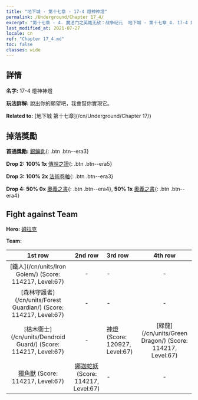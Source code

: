 ```yaml
---
title: "地下城 - 第十七章 - 17-4 燈神神燈"
permalink: /Underground/Chapter 17_4/
excerpt: "第十七章 - 4. 魔法门之英雄无敌：战争纪元  地下城 - 第十七章_4. 17-4 燈神神燈"
last_modified_at: 2021-07-27
locale: cn
ref: "Chapter 17_4.md"
toc: false
classes: wide
---
```


## 詳情

 **名字:** 17-4 燈神神燈

 **玩法詳解:**       說出你的願望吧，我會幫你實現它。

 **Related to:** [地下城 第十七章](/cn/Underground/Chapter 17/)

## 掉落獎勵

 **首通獎勵:** [銀鑰匙](/cn/Items/con_693/){: .btn .btn--era3}

 **Drop 2:** **100% 1x** [傳說之證](/cn/Items/mat_67/){: .btn .btn--era5}

 **Drop 3:** **100% 2x** [法術卷軸](/cn/Items/con_694/){: .btn .btn--era3}

 **Drop 4:** **50% 0x** [奧義之書](/cn/Items/mat_60/){: .btn .btn--era4}, **50% 1x** [奧義之書](/cn/Items/mat_60/){: .btn .btn--era4}


## Fight against Team
 **Hero:** [姆拉克](/cn/heroes/Mullich/)

 **Team:**


  | 1st row | 2nd row | 3rd row | 4th row |
  |:----:|:----:|:----|:----:|
  | [鐵人](/cn/units/Iron Golem/) (Score: 114217, Level:67)  | - | - | - |
  | [森林守護者](/cn/units/Forest Guardian/) (Score: 114217, Level:67)  | - | - | - |
  | [枯木衛士](/cn/units/Dendroid Guard/) (Score: 114217, Level:67)  | - | [神燈](/cn/units/Genie/) (Score: 120927, Level:67)  | [綠龍](/cn/units/Green Dragon/) (Score: 114217, Level:67)  |
  | [獨角獸](/cn/units/Unicorn/) (Score: 114217, Level:67)  | [娜迦蛇妖](/cn/units/Naga/) (Score: 114217, Level:67)  | - | - |


